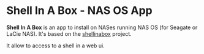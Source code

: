 Shell In A Box - NAS OS App
==================================

**Shell In A Box** is an app to install on NASes running NAS OS (for Seagate or LaCie NAS).
It's based on the [shellinabox](https://code.google.com/archive/p/shellinabox/) project.

It allow to access to a shell in a web ui.
